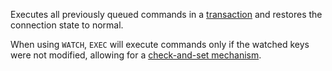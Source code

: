 Executes all previously queued commands in a [transaction][tt] and restores the
connection state to normal.

[tt]: ../topics/transactions.md

When using `WATCH`, `EXEC` will execute commands only if the watched keys were
not modified, allowing for a [check-and-set mechanism][ttc].

[ttc]: ../topics/transactions.md#cas
